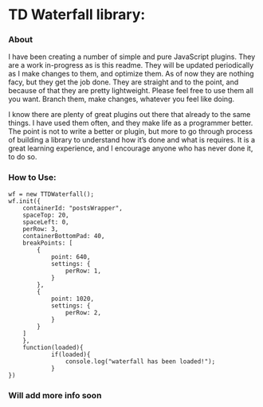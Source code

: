 # TD Waterfall library:

### About

I have been creating a number of simple and pure JavaScript plugins. They are a work in-progress as is this readme. They will be updated periodically as I make changes to them, and optimize them. As of now they are nothing facy, but they get the job done. They are straight and to the point, and because of that they are pretty lightweight. Please feel free to use them all you want. Branch them, make changes, whatever you feel like doing.

I know there are plenty of great plugins out there that already to the same things. I have used them often, and they make life as a programmer better. The point is not to write a better or plugin, but more to go through process of building a library to understand how it’s done and what is requires. It is a great learning experience, and I encourage anyone who has never done it, to do so. 

### How to Use:
```
wf = new TTDWaterfall();
wf.init({
	containerId: "postsWrapper",
	spaceTop: 20,
	spaceLeft: 0,
	perRow: 3,
	containerBottomPad: 40,
	breakPoints: [
		{
			point: 640,
			settings: {
				perRow: 1,
			}
		},
		{
			point: 1020,
			settings: {
				perRow: 2,
			}
		}
	]
	}, 
	function(loaded){
	        if(loaded){
	        	console.log("waterfall has been loaded!");
	        }
})

```

### Will add more info soon
